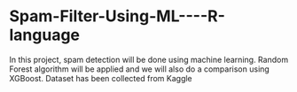 # Spam-Filter-Using-ML----R-language
In this project, spam detection will be done using machine learning. Random Forest algorithm will be applied and we will also do a comparison using  XGBoost. Dataset has been collected from Kaggle
